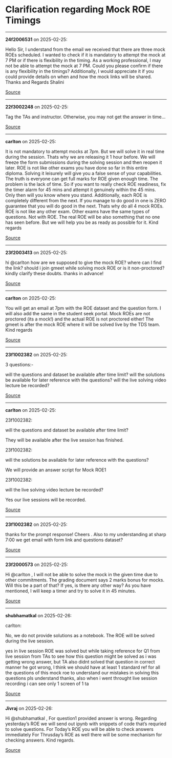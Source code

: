 # Clarification regarding Mock ROE Timings


---

**24f2006531** on 2025-02-25:

Hello Sir,
I understand from the email we received that there are three mock ROEs scheduled. I wanted to check if it is mandatory to attempt the mock at 7 PM or if there is flexibility in the timing. As a working professional, I may not be able to attempt the mock at 7 PM.
Could you please confirm if there is any flexibility in the timings? Additionally, I would appreciate it if you could provide details on when and how the mock links will be shared.
Thanks and Regards
Shalini

[Source](https://discourse.onlinedegree.iitm.ac.in/t/clarification-regarding-mock-roe-timings/168384/1)

---

**22f3002248** on 2025-02-25:

Tag the TAs and instructor. Otherwise, you may not get the answer in time…

[Source](https://discourse.onlinedegree.iitm.ac.in/t/clarification-regarding-mock-roe-timings/168384/2)

---

**carlton** on 2025-02-25:

It is not mandatory to attempt mocks at 7pm. But we will solve it in real time during the session. Thats why we are releasing it 1 hour before. We will freeze the form submissions during the solving session and then reopen it later.
ROE is not like other exams you have done so far in this entire diploma.
Solving it leisurely will give you a false sense of your capabilities.
The truth is everyone can get full marks for ROE given enough time.
The problem is the lack of time.
So if you want to really check ROE readiness, fix the timer alarm for 45 mins and attempt it genuinely within the 45 mins. Only then will you know where you stand.
Additionally, each ROE is completely different from the next. If you manage to do good in one is ZERO guarantee that you will do good in the next.
Thats why do all 4 mock ROEs. ROE is not like any other exam. Other exams have the same types of questions. Not with ROE.
The real ROE will be also something that no one has seen before.
But we will help you be as ready as possible for it.
Kind regards

[Source](https://discourse.onlinedegree.iitm.ac.in/t/clarification-regarding-mock-roe-timings/168384/3)

---

**23f2003413** on 2025-02-25:

hi @carlton
how are we supposed to give the mock ROE? where can I find the link? should i join gmeet while solving mock ROE or is it non-proctored? kindly clarify these doubts. thanks in advance!

[Source](https://discourse.onlinedegree.iitm.ac.in/t/clarification-regarding-mock-roe-timings/168384/4)

---

**carlton** on 2025-02-25:

You will get an email at 7pm with the ROE dataset and the question form.
I will also add the same in the student seek portal.
Mock ROEs are not proctored (its a mock!) and the actual ROE is not proctored either!
The gmeet is after the mock ROE where it will be solved live by the TDS team.
Kind regards

[Source](https://discourse.onlinedegree.iitm.ac.in/t/clarification-regarding-mock-roe-timings/168384/5)

---

**23f1002382** on 2025-02-25:

3 questions:-

will the questions and dataset be available after time limit?
will the solutions be available for later reference with the questions?
will the live solving video lecture be recorded?


[Source](https://discourse.onlinedegree.iitm.ac.in/t/clarification-regarding-mock-roe-timings/168384/6)

---

**carlton** on 2025-02-25:




 23f1002382:

will the questions and dataset be available after time limit?


They will be available after the live session has finished.



 23f1002382:

will the solutions be available for later reference with the questions?


We will provide an answer script for Mock ROE1



 23f1002382:

will the live solving video lecture be recorded?


Yes our live sessions will be recorded.

[Source](https://discourse.onlinedegree.iitm.ac.in/t/clarification-regarding-mock-roe-timings/168384/7)

---

**23f1002382** on 2025-02-25:

thanks for the prompt response! Cheers . Also to my understanding at sharp 7:00 we get email with form link and questions dataset?

[Source](https://discourse.onlinedegree.iitm.ac.in/t/clarification-regarding-mock-roe-timings/168384/8)

---

**23f2000573** on 2025-02-25:

Hi @carlton , I will not be able to solve the mock in the given time due to other commitments. The grading document says 2 marks bonus for mocks. Will this be a part of that? If yes, is there any other way? As you have mentioned, I will keep a timer and try to solve it in 45 minutes.

[Source](https://discourse.onlinedegree.iitm.ac.in/t/clarification-regarding-mock-roe-timings/168384/9)

---

**shubhamatkal** on 2025-02-26:




 carlton:

No, we do not provide solutions as a notebook. The ROE will be solved during the live session.


yes in live session ROE was solved but while taking reference for Q1 from live session from TAs to see how this question might be solved as i was getting wrong answer, but TA also didnt solved that question in correct manner he got wrong, I think we should have at least 1 standard ref for all the questions of this mock roe to understand our mistakes in solving this questions pls understand thanks,
also when i went throught live session recording i can see only 1 screen of 1 ta

[Source](https://discourse.onlinedegree.iitm.ac.in/t/clarification-regarding-mock-roe-timings/168384/10)

---

**Jivraj** on 2025-02-26:

Hi @shubhamatkal ,
For question1 provided answer is wrong.
Regarding yesterday’s ROE we will send out ipynb with snippets of code that’s requried to solve questions.
For Today’s ROE you will be able to check answers immediately
For Thrusday’s ROE as well there will be some mechanism for checking answers.
Kind regards.

[Source](https://discourse.onlinedegree.iitm.ac.in/t/clarification-regarding-mock-roe-timings/168384/11)